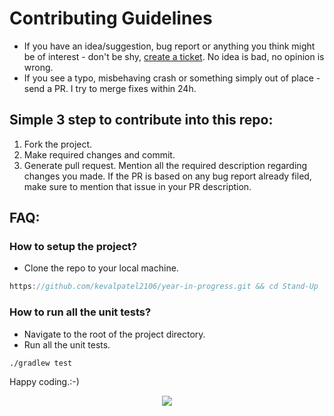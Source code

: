 # Contributing Guidelines

- If you have an idea/suggestion, bug report or anything you think might be of interest - don't be shy, 
[create a ticket](https://github.com/kevalpatel2106/year-in-progress/issues/new). No idea is bad, no opinion is wrong. 
- If you see a typo, misbehaving crash or something simply out of place - send a PR. I try to merge fixes within 24h.

## Simple 3 step to contribute into this repo:
1. Fork the project. 
2. Make required changes and commit. 
3. Generate pull request. Mention all the required description regarding changes you made. If the PR is based on any bug report already filed, make sure to mention that issue in your PR description.

## FAQ:
### How to setup the project?
- Clone the repo to your local machine.
```groovy
https://github.com/kevalpatel2106/year-in-progress.git && cd Stand-Up
```

### How to run all the unit tests?
- Navigate to the root of the project directory.
- Run all the unit tests.

```
./gradlew test
```

Happy coding.:-)

<div align="center">
<img src="https://cloud.githubusercontent.com/assets/370176/26526332/03bb8ac2-432c-11e7-89aa-da3cd1c0e9cb.png">
</div>
